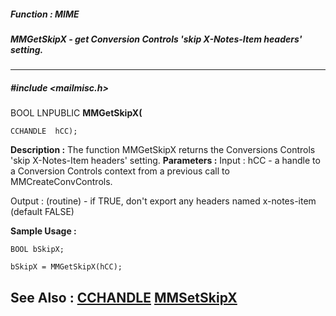 ##### Function : MIME
##### MMGetSkipX - get Conversion Controls 'skip X-Notes-Item headers' setting.
---
##### #include <mailmisc.h>
BOOL LNPUBLIC **MMGetSkipX(**

	CCHANDLE  hCC);
**Description :**
The function  MMGetSkipX returns the Conversions Controls 'skip X-Notes-Item 
headers' setting.
**Parameters :**
Input :
hCC  -  a handle to a Conversion Controls context from a previous call to MMCreateConvControls.

Output :
(routine)  -  if TRUE, don't export any headers named x-notes-item (default FALSE)


**Sample Usage :**
```
BOOL bSkipX;

bSkipX = MMGetSkipX(hCC);

```
**See Also :**
[CCHANDLE](D:/md_files/CCHANDLE.md)
[MMSetSkipX](D:/md_files/MMSetSkipX.md)
---
